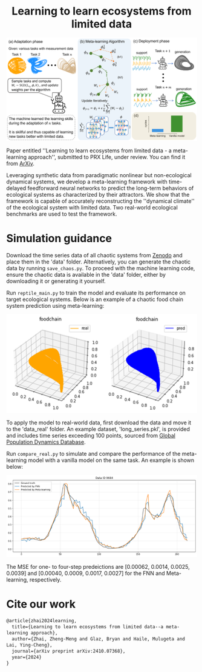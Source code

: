<h1 align="center">Learning to learn ecosystems from limited data</h1>

<p align="center">
<img src='images/meta_learning.png' width='600'>
</p>

Paper entitled ''Learning to learn ecosystems from limited data - a meta-learning approach'', submitted to PRX Life, under review. You can find it from [ArXiv](https://arxiv.org/abs/2410.07368).

Leveraging synthetic data from paradigmatic nonlinear but non-ecological dynamical systems, we develop a meta-learning framework with time-delayed feedforward neural networks to predict the long-term behaviors of ecological systems as characterized by their attractors. We show that the framework is capable of accurately reconstructing the ''dynamical climate'' of the ecological system with limited data. Two real-world ecological benchmarks are used to test the framework.

# Simulation guidance

Download the time series data of all chaotic systems from [Zenodo](https://zenodo.org/records/14261464) and place them in the 'data' folder. Alternatively, you can generate the chaotic data by running `save_chaos.py`. To proceed with the machine learning code, ensure the chaotic data is available in the 'data' folder, either by downloading it or generating it yourself.

Run `reptile_main.py` to train the model and evaluate its performance on target ecological systems. Below is an example of a chaotic food chain system prediction using meta-learning:

<p align="center">
<img src='images/foodchain_prediction.png' width='600'>
</p>

To apply the model to real-world data, first download the data and move it to the 'data_real' folder. An example dataset, 'long_series.pkl', is provided and includes time series exceeding 100 points, sourced from [Global Population Dynamics Database](https://knb.ecoinformatics.org/view/doi:10.5063/F1BZ63Z8).

Run `compare_real.py` to simulate and compare the performance of the meta-learning model with a vanilla model on the same task. An example is shown below:

<p align="center">
<img src='images/population_prediction.png' width='600'>
</p>

The MSE for one- to four-step predeictions are [0.00062, 0.0014, 0.0025, 0.0039] and [0.00040, 0.0009, 0.0017, 0.0027] for the FNN and Meta-learning, respectively.

# Cite our work
```
@article{zhai2024learning,
  title={Learning to learn ecosystems from limited data--a meta-learning approach},
  author={Zhai, Zheng-Meng and Glaz, Bryan and Haile, Mulugeta and Lai, Ying-Cheng},
  journal={arXiv preprint arXiv:2410.07368},
  year={2024}
}
```











